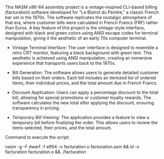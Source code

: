 This NASM x86-64 assembly project is a vintage-inspired CLI-based billing (facturation) software developed for "Le Bistrot du Peintre," a classic French bar set in the 1970s. The software replicates the nostalgic atmosphere of that era, where customer bills were calculated in French Francs (FRF) rather than Euros. A key feature of this project is the vintage-style interface, designed with black and green colors using ANSI escape codes for terminal manipulation, giving it the aesthetic of an early 70s computer terminal.

- Vintage Terminal Interface:
The user interface is designed to resemble a retro CRT monitor, featuring a black background with green text. This aesthetic is achieved using ANSI manipulation, creating an immersive experience that transports users back to the 1970s.

- Bill Generation:
The software allows users to generate detailed customer bills based on their orders. Each bill includes an itemized list of ordered items, their individual prices, and the total amount due in French Francs.

- Discount Application:
Users can apply a percentage discount to the total bill, allowing for special promotions or customer loyalty rewards. The software calculates the new total after applying the discount, ensuring transparency in pricing.

- Temporary Bill Viewing:
The application provides a feature to view a temporary bill before finalizing the order. This allows users to review the items selected, their prices, and the total amount.

Command to execute the script:

nasm -g -F dwarf -f elf64 -o facturation.o facturation.asm && ld -o facturation facturation.o && ./facturation

